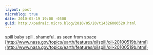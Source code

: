 ```yaml
---
layout: post
microblog: true
date: 2010-05-19 19:00 -0500
guid: http://padraic.micro.blog/2010/05/20/t14326000520.html
---
```

spill baby spill. shameful. as seen from space [http://www.nasa.gov/topics/earth/features/oilspill/oil-20100519b.html](http://www.nasa.gov/topics/earth/features/oilspill/oil-20100519b.html)
